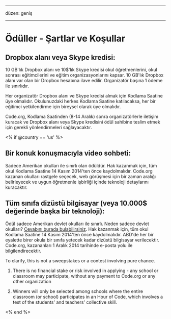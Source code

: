 * * *

düzen: geniş

* * *

# Ödüller - Şartlar ve Koşullar

## Dropbox alanı veya Skype kredisi:

10 GB'lık Dropbox alanı ve 10$'lık Skype kredisi okul öğretmenlerini, okul sonrası eğitimcilerini ve eğitim organizasyonlarını kapsar. 10 GB'lık Dropbox alanı var olan bir Dropbox hesabına ilave edilir. Organizatör başına 1 ödeme ile sınırlıdır.

Her organizatör Dropbox alanı ve Skype kredisi almak için Kodlama Saatine üye olmalıdır. Okulunuzdaki herkes Kodlama Saatine katılacaksa, her bir eğitimci yetkilendirme için bireysel olarak üye olmalıdır.

Code.org, Kodlama Saatinden (8-14 Aralık) sonra organizatörlerle iletişim kuracak ve Dropbox alanı veya Skype kredisini ödül sahibine teslim etmek için gerekli yönlendirmeleri sağlayacaktır.

<% if @country == 'us' %>

## Bir konuk konuşmacıyla video sohbeti:

Sadece Amerikan okulları ile sınırlı olan ödüldür. Hak kazanmak için, tüm okul Kodlama Saatine 14 Kasım 2014'ten önce kaydolmalıdır. Code.org kazanan okulları rastgele seçecek, web görüşmesi için bir zaman aralığı belirleyecek ve uygun öğretmenle işbirliği içinde teknoloji detaylarını kuracaktır.

## Tüm sınıfa dizüstü bilgisayar (veya 10.000$ değerinde başka bir teknoloji):

Ödül sadece Amerikan devlet okulları ile sınırlı. Neden sadece devlet okulları? [Cevabını burada bulabilirsiniz](http://www.hourofcode.com/#faq). Hak kazanmak için, tüm okul Kodlama Saatine 14 Kasım 2014'ten önce kaydolmalıdır. ABD'de her bir eyalette birer okula bir sınıfa yetecek kadar dizüstü bilgisayar verilecektir. Code.org, kazananları 1 Aralık 2014 tarihinde e-posta yolu ile bilgilendirecektir.

To clarify, this is not a sweepstakes or a contest involving pure chance.

1) There is no financial stake or risk involved in applying - any school or classroom may participate, without any payment to Code.org or any other organization

2) Winners will only be selected among schools where the entire classroom (or school) participates in an Hour of Code, which involves a test of the students' and teachers' collective skill.

<% end %>
